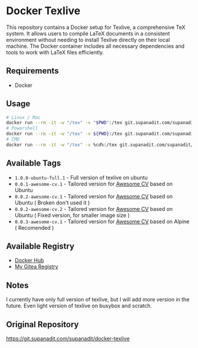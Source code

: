 # Docker Texlive

This repository contains a Docker setup for Texlive, a comprehensive TeX system. It allows users to compile LaTeX documents in a consistent environment without needing to install Texlive directly on their local machine. The Docker container includes all necessary dependencies and tools to work with LaTeX files efficiently.

## Requirements

- Docker

## Usage

```bash
# Linux / Mac
docker run --rm -it -w "/tex" -v "$PWD":/tex git.supanadit.com/supanadit/docker-texlive:1.0.0-ubuntu-full.1
# Powershell
docker run --rm -it -w "/tex" -v ${PWD}:/tex git.supanadit.com/supanadit/docker-texlive:1.0.0-ubuntu-full.1
# CMD
docker run --rm -it -w "/tex" -v %cd%:/tex git.supanadit.com/supanadit/docker-texlive:1.0.0-ubuntu-full.1
```

## Available Tags

- `1.0.0-ubuntu-full.1` - Full version of texlive on ubuntu
- `0.0.1-awesome-cv.1` - Tailored version for [Awesome CV](https://github.com/posquit0/Awesome-CV) based on Ubuntu
- `0.0.2-awesome-cv.1` - Tailored version for [Awesome CV](https://github.com/posquit0/Awesome-CV) based on Ubuntu ( Broken don't used it )
- `0.0.2-awesome-cv.2` - Tailored version for [Awesome CV](https://github.com/posquit0/Awesome-CV) based on Ubuntu ( Fixed version, for smaller image size )
- `0.0.3-awesome-cv.1` - Tailored version for [Awesome CV](https://github.com/posquit0/Awesome-CV) based on Alpine ( Recomended )

## Available Registry

- [Docker Hub](https://hub.docker.com/r/supanadit/docker-texlive)
- [My Gitea Registry](https://git.supanadit.com/supanadit/-/packages/container/docker-texlive)

## Notes

I currently have only full version of texlive, but I will add more version in the future. Even light version of texlive on busybox and scratch.

## Original Repository

https://git.supanadit.com/supanadit/docker-texlive
